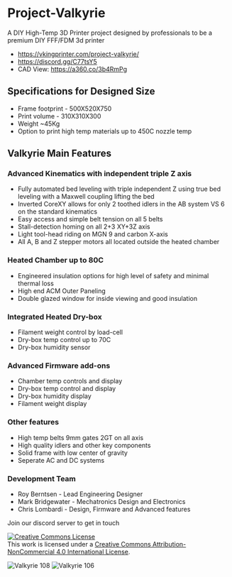 # Project-Valkyrie
A DIY High-Temp 3D Printer project designed by professionals to be a premium DIY FFF/FDM 3d printer
- https://vkingprinter.com/project-valkyrie/ 
- https://discord.gg/C77tsY5
- CAD View: https://a360.co/3b4RmPg

## Specifications for Designed Size
- Frame footprint - 500X520X750
- Print volume - 310X310X300
- Weight ~45Kg
- Option to print high temp materials up to 450C nozzle temp
## Valkyrie Main Features
### Advanced Kinematics with independent triple Z axis
- Fully automated bed leveling with triple independent Z using true bed leveling with a Maxwell coupling lifting the bed
- Inverted CoreXY allows for only 2 toothed idlers in the AB system VS 6 on the standard kinematics
- Easy access and simple belt tension on all 5 belts
- Stall-detection homing on all 2+3 XY+3Z axis
- Light tool-head riding on MGN 9 and carbon X-axis
- All A, B and Z stepper motors all located outside the heated chamber
### Heated Chamber up to 80C
- Engineered insulation options for high level of safety and minimal thermal loss
- High end ACM Outer Paneling
- Double glazed window for inside viewing and good insulation
### Integrated Heated Dry-box
- Filament weight control by load-cell
- Dry-box temp control up to 70C
- Dry-box humidity sensor
### Advanced Firmware add-ons
- Chamber temp controls and display
- Dry-box temp control and display
- Dry-box humidity display
- Filament weight display
### Other features
- High temp belts 9mm gates 2GT on all axis
- High quality idlers and other key components
- Solid frame with low center of gravity
- Seperate AC and DC systems

### Development Team
* Roy Berntsen - Lead Engineering Designer
* Mark Bridgewater - Mechatronics Design and Electronics
* Chris Lombardi - Design, Firmware and Advanced features

Join our discord server to get in touch

<a rel="license" href="http://creativecommons.org/licenses/by-nc/4.0/"><img alt="Creative Commons License" style="border-width:0" src="https://i.creativecommons.org/l/by-nc/4.0/88x31.png" /></a><br />This work is licensed under a <a rel="license" href="http://creativecommons.org/licenses/by-nc/4.0/">Creative Commons Attribution-NonCommercial 4.0 International License</a>.

![Valkyrie 108](https://user-images.githubusercontent.com/32734385/183649487-6ca43c4c-0f34-4464-b47b-0c887e73cbfc.png)
![Valkyrie 106](https://user-images.githubusercontent.com/32734385/182217970-1eb0f574-1713-4fd1-b58d-995f1fc602ad.png)
